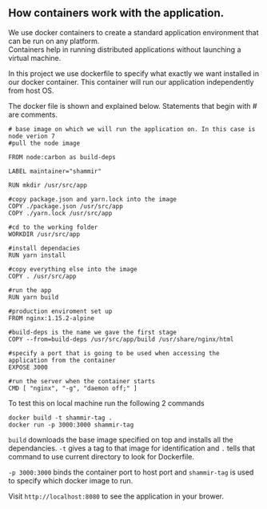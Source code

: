 ## How containers work with the application.

We use docker containers to create a standard application environment that can be run on any platform.  
Containers help in running distributed applications without launching a virtual machine.

In this project we use dockerfile to specify what exactly we want installed in our docker container. This container will run our application independently from host OS.

The docker file is shown and explained below. Statements that begin with # are comments.

```
# base image on which we will run the application on. In this case is node verion 7
#pull the node image

FROM node:carbon as build-deps

LABEL maintainer="shammir"

RUN mkdir /usr/src/app

#copy package.json and yarn.lock into the image
COPY ./package.json /usr/src/app
COPY ./yarn.lock /usr/src/app

#cd to the working folder
WORKDIR /usr/src/app

#install dependacies
RUN yarn install

#copy everything else into the image
COPY . /usr/src/app

#run the app
RUN yarn build

#production enviroment set up
FROM nginx:1.15.2-alpine

#build-deps is the name we gave the first stage
COPY --from=build-deps /usr/src/app/build /usr/share/nginx/html

#specify a port that is going to be used when accessing the application from the container
EXPOSE 3000

#run the server when the container starts
CMD [ "nginx", "-g", "daemon off;" ]
```

To test this on local machine run the following 2 commands

```
docker build -t shammir-tag .
docker run -p 3000:3000 shammir-tag
```

`build` downloads the base image specified on top and installs all the dependancies.
`-t` gives a tag to that image for identification and `.` tells that command to use current directory to look for Dockerfile.  

`-p 3000:3000` binds the container port to host port and `shammir-tag` is used to specify which docker image to run.

Visit `http://localhost:8080` to see the application in your brower. 
